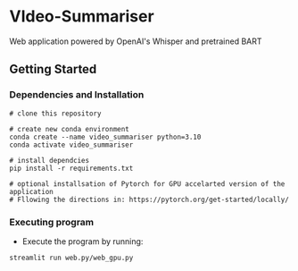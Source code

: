 # VIdeo-Summariser
Web application powered by OpenAI's Whisper and pretrained BART

## Getting Started

### Dependencies and Installation

```
# clone this repository

# create new conda environment
conda create --name video_summariser python=3.10
conda activate video_summariser

# install dependcies
pip install -r requirements.txt

# optional installsation of Pytorch for GPU accelarted version of the application
# Fllowing the directions in: https://pytorch.org/get-started/locally/

```

### Executing program

* Execute the program by running:
```
streamlit run web.py/web_gpu.py
```


